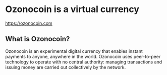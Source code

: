 Ozonocoin is a virtual currency
===============================

https://ozonocoin.com

What is Ozonocoin?
----------------

Ozonocoin is an experimental digital currency that enables instant payments to
anyone, anywhere in the world. Ozonocoin uses peer-to-peer technology to operate
with no central authority: managing transactions and issuing money are carried
out collectively by the network.
